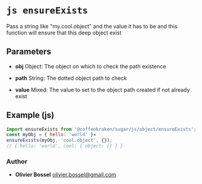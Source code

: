 


<!-- @namespace    sugar.js.object -->
<!-- @name    ensureExists -->

# ```js ensureExists ```


Pass a string like "my.cool.object" and the value it has to be and this function will ensure that this deep object exist

## Parameters

- **obj**  Object: The object on which to check the path existence

- **path**  String: The dotted object path to check

- **value**  Mixed: The value to set to the object path created if not already exist



## Example (js)

```js
import ensureExists from '@coffeekraken/sugar/js/object/ensureExists';
const myObj = { hello: 'world' }«
ensureExists(myObj, 'cool.object', {});
// { hello: 'world', cool: { object: {} } }
```


### Author
- **Olivier Bossel** <a href="mailto:olivier.bossel@gmail.com">olivier.bossel@gmail.com</a> 



